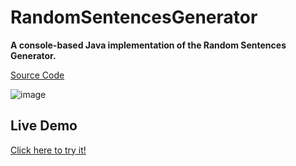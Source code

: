 # RandomSentencesGenerator

 **A console-based Java implementation of the Random Sentences Generator.**
 
 [Source Code](SentencesGenerator.java)

![image](https://user-images.githubusercontent.com/110605865/197402545-62c1fb61-ec8f-4d4a-aac8-fa4d4b6c6ee4.png)

## Live Demo

[Click here to try it!](https://replit.com/@Merry13/RandomSentencesGenerator#Main.java)

